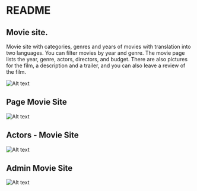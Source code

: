 # README #

## Movie site. ##

Movie site with categories, genres and years of movies with translation into two languages. You can filter movies by year and genre. The movie page lists the year, genre, actors, directors, and budget. There are also pictures for the film, a description and a trailer, and you can also leave a review of the film.

![Alt text](https://bitbucket.org/django-4/movie_site/raw/56df6bdcf12ac1001508e4c774f61ebe2e0f914f/media/movie-site.png)

## Page Movie Site ##

![Alt text](https://bitbucket.org/django-4/movie_site/raw/56df6bdcf12ac1001508e4c774f61ebe2e0f914f/media/movie-site1.png)

## Actors - Movie Site ##

![Alt text](https://bitbucket.org/django-4/movie_site/raw/9d6337e245033367329b643efd0c10868202fb79/media/movie_actor.png)

## Admin Movie Site ##

![Alt text](https://bitbucket.org/django-4/movie_site/raw/9d6337e245033367329b643efd0c10868202fb79/media/movie_admin.png)
